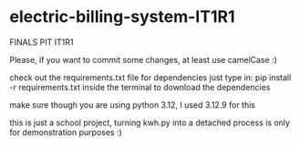 # electric-billing-system-IT1R1
FINALS PIT IT1R1

Please, if you want to commit some changes, at least use camelCase :)

check out the requirements.txt file for dependencies
just type in: pip install -r requirements.txt
inside the terminal to download the dependencies

make sure though you are using python 3.12, I used 3.12.9 for this

this is just a school project, turning kwh.py into a detached process
is only for demonstration purposes :)
